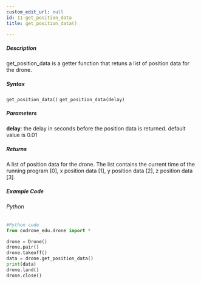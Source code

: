 ```yaml
---
custom_edit_url: null
id: 11-get_position_data
title: get_position_data()

---
```


##### Description

get_position_data is a getter function that retuns a list of position data for the drone.


##### Syntax
```get_position_data()```
```get_position_data(delay)```


##### Parameters
**delay**: the delay in seconds before the position data is returned. default value is 0.01

##### Returns

A list of position data for the drone. The list contains the current time of the running program [0], x position data [1], y position data [2], z position data [3].

##### Example Code
###### Python
```python
#Python code
from codrone_edu.drone import *

drone = Drone()
drone.pair()
drone.takeoff()
data = drone.get_position_data()
print(data)
drone.land()
drone.close()
```